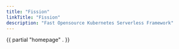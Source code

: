 ```yaml
---
title: "Fission"
linkTitle: "Fission"
description: "Fast Opensource Kubernetes Serverless Framework"
---
```


{{ partial "homepage" . }}
